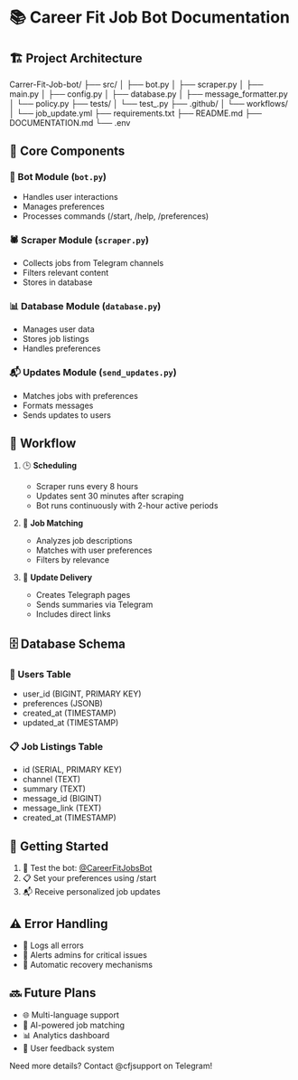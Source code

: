 # 📚 Career Fit Job Bot Documentation

## 🏗️ Project Architecture

Carrer-Fit-Job-bot/
├── src/
│ ├── bot.py
│ ├── scraper.py
│ ├── main.py
│ ├── config.py
│ ├── database.py
│ ├── message_formatter.py
│ └── policy.py
├── tests/
│ └── test_.py
├── .github/
│ └── workflows/
│ └── job_update.yml
├── requirements.txt
├── README.md
├── DOCUMENTATION.md
└── .env

## 🔧 Core Components

### 🤖 Bot Module (`bot.py`)
- Handles user interactions
- Manages preferences
- Processes commands (/start, /help, /preferences)

### 🕷️ Scraper Module (`scraper.py`)
- Collects jobs from Telegram channels
- Filters relevant content
- Stores in database

### 📊 Database Module (`database.py`)
- Manages user data
- Stores job listings
- Handles preferences

### 📬 Updates Module (`send_updates.py`)
- Matches jobs with preferences
- Formats messages
- Sends updates to users

## 🔄 Workflow

1. 🕒 **Scheduling**
   - Scraper runs every 8 hours
   - Updates sent 30 minutes after scraping
   - Bot runs continuously with 2-hour active periods

2. 🎯 **Job Matching**
   - Analyzes job descriptions
   - Matches with user preferences
   - Filters by relevance

3. 📨 **Update Delivery**
   - Creates Telegraph pages
   - Sends summaries via Telegram
   - Includes direct links

## 🗄️ Database Schema

### 👤 Users Table
- user_id (BIGINT, PRIMARY KEY)
- preferences (JSONB)
- created_at (TIMESTAMP)
- updated_at (TIMESTAMP)

### 📋 Job Listings Table
- id (SERIAL, PRIMARY KEY)
- channel (TEXT)
- summary (TEXT)
- message_id (BIGINT)
- message_link (TEXT)
- created_at (TIMESTAMP)

## 🚀 Getting Started

1. 🤖 Test the bot: [@CareerFitJobsBot](https://t.me/CareerFitJobsBot)
2. 📋 Set your preferences using /start
3. 📬 Receive personalized job updates

## ⚠️ Error Handling

- 📝 Logs all errors
- 🚨 Alerts admins for critical issues
- 🔄 Automatic recovery mechanisms

## 🔜 Future Plans

- 🌐 Multi-language support
- 🤖 AI-powered job matching
- 📊 Analytics dashboard
- 💬 User feedback system

Need more details? Contact @cfjsupport on Telegram!
